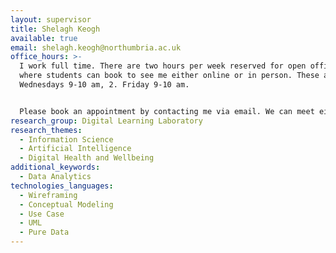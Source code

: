 ```yaml
---
layout: supervisor
title: Shelagh Keogh
available: true
email: shelagh.keogh@northumbria.ac.uk
office_hours: >-
  I work full time. There are two hours per week reserved for open office hours
  where students can book to see me either online or in person. These are: 1.
  Wednesdays 9-10 am, 2. Friday 9-10 am.


  Please book an appointment by contacting me via email. We can meet either in person (on campus) or online via Teams/BB Collaborate.
research_group: Digital Learning Laboratory
research_themes:
  - Information Science
  - Artificial Intelligence
  - Digital Health and Wellbeing
additional_keywords:
  - Data Analytics
technologies_languages:
  - Wireframing
  - Conceptual Modeling
  - Use Case
  - UML
  - Pure Data
---
```

